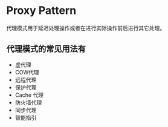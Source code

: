 # Proxy Pattern

代理模式用于延迟处理操作或者在进行实际操作前后进行其它处理。

## 代理模式的常见用法有

- 虚代理
- COW代理
- 远程代理
- 保护代理
- Cache 代理
- 防火墙代理
- 同步代理
- 智能指引